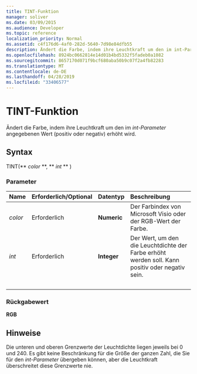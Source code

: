 ```yaml
---
title: TINT-Funktion
manager: soliver
ms.date: 03/09/2015
ms.audience: Developer
ms.topic: reference
localization_priority: Normal
ms.assetid: c4f176d6-4af0-282d-5640-7d98e84dfb55
description: Ändert die Farbe, indem ihre Leuchtkraft um den im int-Parameter angegebenen Wert (positiv oder negativ) erhöht wird.
ms.openlocfilehash: 8924bc0662814e14d01b4bd5332f5fadeb0a1082
ms.sourcegitcommit: 8657170d071f9bcf680aba50b9c07f2a4fb82283
ms.translationtype: MT
ms.contentlocale: de-DE
ms.lasthandoff: 04/28/2019
ms.locfileid: "33406577"
---
```

# <a name="tint-function"></a>TINT-Funktion

Ändert die Farbe, indem ihre Leuchtkraft um den im  _int-Parameter_ angegebenen Wert (positiv oder negativ) erhöht wird. 
  
## <a name="syntax"></a>Syntax

TINT(** *color* **, ** *int* ** ) 
  
### <a name="parameters"></a>Parameter

|**Name**|**Erforderlich/Optional**|**Datentyp**|**Beschreibung**|
|:-----|:-----|:-----|:-----|
| _color_ <br/> |Erforderlich  <br/> |**Numeric** <br/> |Der Farbindex von Microsoft Visio oder der RGB-Wert der Farbe.  <br/> |
| _int_ <br/> |Erforderlich  <br/> |**Integer** <br/> |Der Wert, um den die Leuchtdichte der Farbe erhöht werden soll. Kann positiv oder negativ sein.
  <br/> |
   
### <a name="return-value"></a>Rückgabewert

 **RGB**
  
## <a name="remarks"></a>Hinweise

Die unteren und oberen Grenzwerte der Leuchtdichte liegen jeweils bei 0 und 240. Es gibt keine Beschränkung für die Größe der ganzen Zahl, die Sie für den  _int-Parameter_ übergeben können, aber die Leuchtkraft überschreitet diese Grenzwerte nie. 
  

